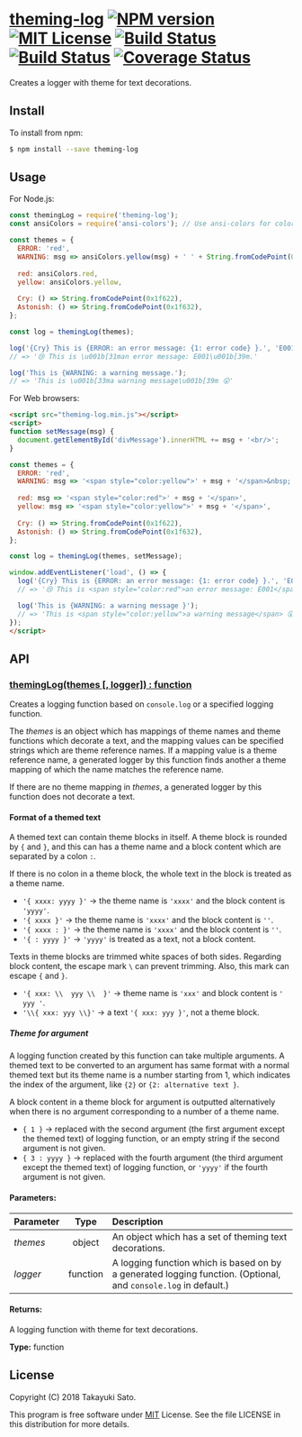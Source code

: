 # [theming-log][repo-url] [![NPM version][npm-img]][npm-url] [![MIT License][mit-img]][mit-url] [![Build Status][travis-img]][travis-url] [![Build Status][appveyor-img]][appveyor-url] [![Coverage Status][coverage-img]][coverage-url]

Creates a logger with theme for text decorations.

## Install

To install from npm:

```sh
$ npm install --save theming-log
```

## Usage

For Node.js:

```js
const themingLog = require('theming-log');
const ansiColors = require('ansi-colors'); // Use ansi-colors for coloring in this example.

const themes = {
  ERROR: 'red',
  WARNING: msg => ansiColors.yellow(msg) + ' ' + String.fromCodePoint(0x1f632),
  
  red: ansiColors.red,
  yellow: ansiColors.yellow,
  
  Cry: () => String.fromCodePoint(0x1f622),
  Astonish: () => String.fromCodePoint(0x1f632),
};

const log = themingLog(themes);

log('{Cry} This is {ERROR: an error message: {1: error code} }.', 'E001');
// => '😢 This is \u001b[31man error message: E001\u001b[39m.'

log('This is {WARNING: a warning message.');
// => 'This is \u001b[33ma warning message\u001b[39m 😲'
```

For Web browsers:

```html
<script src="theming-log.min.js"></script>
<script>
function setMessage(msg) {
  document.getElementById('divMessage').innerHTML += msg + '<br/>';
}

const themes = {
  ERROR: 'red',
  WARNING: msg => '<span style="color:yellow">' + msg + '</span>&nbsp;' + String.fromCodePoint(0x1f632),
  
  red: msg => '<span style="color:red">' + msg + '</span>',
  yellow: msg => '<span style="color:yellow">' + msg + '</span>',
  
  Cry: () => String.fromCodePoint(0x1f622),
  Astonish: () => String.fromCodePoint(0x1f632),
};

const log = themingLog(themes, setMessage);

window.addEventListener('load', () => {
  log('{Cry} This is {ERROR: an error message: {1: error code} }.', 'E001');
  // => '😢 This is <span style="color:red">an error message: E001</span>.'

  log('This is {WARNING: a warning message }');
  // => 'This is <span style="color:yellow">a warning message</span> 😲'
});
</script>
```


## API

### <u>themingLog(themes [, logger]) : function</u>

Creates a logging function based on `console.log` or a specified logging function.

The *themes* is an object which has mappings of theme names and theme functions which decorate a text, and the mapping values can be specified strings which are theme reference names.
If a mapping value is a theme reference name, a generated logger by this function finds another a theme mapping of which the name matches the reference name.

If there are no theme mapping in *themes*, a generated logger by this function does not decorate a text.

#### Format of a themed text

A themed text can contain theme blocks in itself.
A theme block is rounded by `{` and `}`, and this can has a theme name and a block content which are separated by a colon `:`.

If there is no colon in a theme block, the whole text in the block is treated as a theme name.

* `'{ xxxx: yyyy }'` → the theme name is `'xxxx'` and the block content is `'yyyy'`.
* `'{ xxxx }'` → the theme name is `'xxxx'` and the block content is `''`.
* `'{ xxxx : }'` → the theme name is `'xxxx'` and the block content is `''`.
* `'{ : yyyy }'` → `'yyyy'` is treated as a text, not a block content.

Texts in theme blocks are trimmed white spaces of both sides.
Regarding block content, the escape mark `\` can prevent trimming.
Also, this mark can escape `{` and `}`.

* `'{ xxx: \\  yyy \\  }'` → theme name is `'xxx'` and block content is `'  yyy '`.
* `'\\{ xxx: yyy \\}'` → a text `'{ xxx: yyy }'`, not a theme block.

##### Theme for argument

A logging function created by this function can take multiple arguments.
A themed text to be converted to an argument has same format with a normal themed text but its theme name is a number starting from 1, which indicates the index of the argument, like `{2}` or `{2: alternative text }`.

A block content in a theme block for argument is outputted alternatively when there is no argument corresponding to a number of a theme name.

* `{ 1 }` → replaced with the second argument (the first argument except the themed text) of logging function, or an empty string if the second argument is not given.
* `{ 3 : yyyy }` → replaced with the fourth argument (the third argument except the themed text) of logging function, or `'yyyy'` if the fourth argument is not given.

#### Parameters:

| Parameter   |   Type   | Description                                            |
|:------------|:--------:|:-------------------------------------------------------|
| *themes*    | object   | An object which has a set of theming text decorations. |
| *logger*    | function | A logging function which is based on by a generated logging function. (Optional, and `console.log` in default.) |

#### Returns:

A logging function with theme for text decorations.

**Type:** function


## License

Copyright (C) 2018 Takayuki Sato.

This program is free software under [MIT][mit-url] License.
See the file LICENSE in this distribution for more details.


[repo-url]: https://github.com/sttk/theming-log/
[npm-img]: https://img.shields.io/badge/npm-v0.0.0-blue.svg
[npm-url]: https://www.npmjs.org/package/theming-log/
[mit-img]: https://img.shields.io/badge/license-MIT-green.svg
[mit-url]: https://opensource.org/licenses.MIT
[travis-img]: https://travis-ci.org/sttk/theming-log.svg?branch=master
[travis-url]: https://travis-ci.org/sttk/theming-log
[appveyor-img]: https://ci.appveyor.com/api/projects/status/github/sttk/theming-log?branch=master&svg=true
[appveyor-url]: https://ci.appveyor.com/project/sttk/theming-log
[coverage-img]: https://coveralls.io/repos/github/sttk/theming-log/badge.svg
[coverage-url]: https://coveralls.io/github/sttk/theming-log?branch=master

